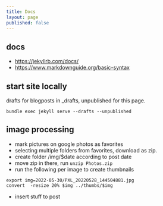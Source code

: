 ```yaml
---
title: Docs
layout: page
published: false
---
```


## docs

* <https://jekyllrb.com/docs/>
* <https://www.markdownguide.org/basic-syntax>

## start site locally
drafts for blogposts in _drafts, unpublished for this page.

    bundle exec jekyll serve --drafts --unpublished

## image processing
* mark pictures on google photos as favorites
* selecting multiple folders from favorites, download as zip.
* create folder /img/$date according to post date
* move zip in there, run `unzip Photos.zip`
* run the following per image to create thumbnails

<!-- -->

    export img=2022-05-30/PXL_20220528_144504881.jpg
    convert  -resize 20% $img ../thumbs/$img

* insert stuff to post
